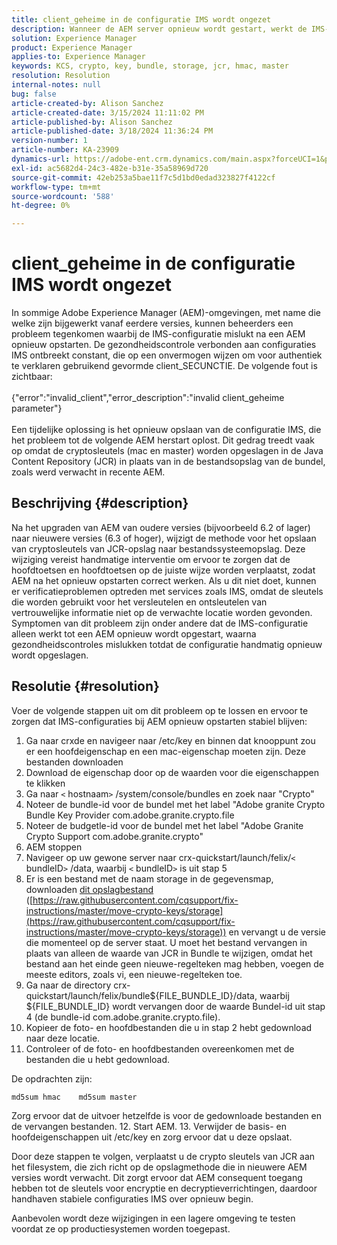 ```yaml
---
title: client_geheime in de configuratie IMS wordt ongezet
description: Wanneer de AEM server opnieuw wordt gestart, werkt de IMS-configuratie niet meer en moet de gebruiker de configuratie opnieuw opslaan.
solution: Experience Manager
product: Experience Manager
applies-to: Experience Manager
keywords: KCS, crypto, key, bundle, storage, jcr, hmac, master
resolution: Resolution
internal-notes: null
bug: false
article-created-by: Alison Sanchez
article-created-date: 3/15/2024 11:11:02 PM
article-published-by: Alison Sanchez
article-published-date: 3/18/2024 11:36:24 PM
version-number: 1
article-number: KA-23909
dynamics-url: https://adobe-ent.crm.dynamics.com/main.aspx?forceUCI=1&pagetype=entityrecord&etn=knowledgearticle&id=10374947-21e3-ee11-904c-6045bd006b25
exl-id: ac5682d4-24c3-482e-b31e-35a58969d720
source-git-commit: 42eb253a5bae11f7c5d1bd0edad323827f4122cf
workflow-type: tm+mt
source-wordcount: '588'
ht-degree: 0%

---
```


# client_geheime in de configuratie IMS wordt ongezet


In sommige Adobe Experience Manager (AEM)-omgevingen, met name die welke zijn bijgewerkt vanaf eerdere versies, kunnen beheerders een probleem tegenkomen waarbij de IMS-configuratie mislukt na een AEM opnieuw opstarten. De gezondheidscontrole verbonden aan configuraties IMS ontbreekt constant, die op een onvermogen wijzen om voor authentiek te verklaren gebruikend gevormde client_SECUNCTIE. De volgende fout is zichtbaar:
<br><br>{&quot;error&quot;:&quot;invalid_client&quot;,&quot;error_description&quot;:&quot;invalid client_geheime parameter&quot;}<br><br>
Een tijdelijke oplossing is het opnieuw opslaan van de configuratie IMS, die het probleem tot de volgende AEM herstart oplost. Dit gedrag treedt vaak op omdat de cryptosleutels (mac en master) worden opgeslagen in de Java Content Repository (JCR) in plaats van in de bestandsopslag van de bundel, zoals werd verwacht in recente AEM.

## Beschrijving {#description}


Na het upgraden van AEM van oudere versies (bijvoorbeeld 6.2 of lager) naar nieuwere versies (6.3 of hoger), wijzigt de methode voor het opslaan van cryptosleutels van JCR-opslag naar bestandssysteemopslag. Deze wijziging vereist handmatige interventie om ervoor te zorgen dat de hoofdtoetsen en hoofdtoetsen op de juiste wijze worden verplaatst, zodat AEM na het opnieuw opstarten correct werken. Als u dit niet doet, kunnen er verificatieproblemen optreden met services zoals IMS, omdat de sleutels die worden gebruikt voor het versleutelen en ontsleutelen van vertrouwelijke informatie niet op de verwachte locatie worden gevonden. Symptomen van dit probleem zijn onder andere dat de IMS-configuratie alleen werkt tot een AEM opnieuw wordt opgestart, waarna gezondheidscontroles mislukken totdat de configuratie handmatig opnieuw wordt opgeslagen.


## Resolutie {#resolution}


Voer de volgende stappen uit om dit probleem op te lossen en ervoor te zorgen dat IMS-configuraties bij AEM opnieuw opstarten stabiel blijven:

1. Ga naar crxde en navigeer naar /etc/key en binnen dat knooppunt zou er een hoofdeigenschap en een mac-eigenschap moeten zijn. Deze bestanden downloaden
2. Download de eigenschap door op de waarden voor die eigenschappen te klikken
3. Ga naar `<` hostnaam`>` /system/console/bundles en zoek naar &quot;Crypto&quot;
4. Noteer de bundle-id voor de bundel met het label &quot;Adobe granite Crypto Bundle Key Provider com.adobe.granite.crypto.file
5. Noteer de budgetle-id voor de bundel met het label &quot;Adobe Granite Crypto Support com.adobe.granite.crypto&quot;
6. AEM stoppen
7. Navigeer op uw gewone server naar crx-quickstart/launch/felix/`<` bundleID`>` /data, waarbij `<` bundleID`>`  is uit stap 5
8. Er is een bestand met de naam storage in de gegevensmap, downloaden [dit opslagbestand](https://raw.githubusercontent.com/cqsupport/fix-instructions/master/move-crypto-keys/storage) ([https://raw.githubusercontent.com/cqsupport/fix-instructions/master/move-crypto-keys/storage](https://raw.githubusercontent.com/cqsupport/fix-instructions/master/move-crypto-keys/storage)) en vervangt u de versie die momenteel op de server staat. U moet het bestand vervangen in plaats van alleen de waarde van JCR in Bundle te wijzigen, omdat het bestand aan het einde geen nieuwe-regelteken mag hebben, voegen de meeste editors, zoals vi, een nieuwe-regelteken toe.
9. Ga naar de directory crx-quickstart/launch/felix/bundle${FILE_BUNDLE_ID}/data, waarbij ${FILE_BUNDLE_ID} wordt vervangen door de waarde Bundel-id uit stap 4 (de bundle-id com.adobe.granite.crypto.file).
10. Kopieer de foto- en hoofdbestanden die u in stap 2 hebt gedownload naar deze locatie.
11. Controleer of de foto- en hoofdbestanden overeenkomen met de bestanden die u hebt gedownload.

   De opdrachten zijn:




   ```
   md5sum hmac    md5sum master
   ```



   Zorg ervoor dat de uitvoer hetzelfde is voor de gedownloade bestanden en de vervangen bestanden.
12. Start AEM.
13. Verwijder de basis- en hoofdeigenschappen uit /etc/key en zorg ervoor dat u deze opslaat.


Door deze stappen te volgen, verplaatst u de crypto sleutels van JCR aan het filesystem, die zich richt op de opslagmethode die in nieuwere AEM versies wordt verwacht. Dit zorgt ervoor dat AEM consequent toegang hebben tot de sleutels voor encryptie en decryptieverrichtingen, daardoor handhaven stabiele configuraties IMS over opnieuw begin.

Aanbevolen wordt deze wijzigingen in een lagere omgeving te testen voordat ze op productiesystemen worden toegepast.
